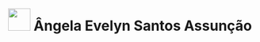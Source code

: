 <h1 align="center">
  <img src="https://media.giphy.com/media/v1.Y2lkPTc5MGI3NjExMmN1b3o0bHFhamsycmRib2k0ZjhjcWtmc201MHVwMHJnN2tqZG1sYiZlcD12MV9zdGlja2Vyc19zZWFyY2gmY3Q9cw/Opa6OcDh8Pt4c/giphy.gif" height="45">
  Ângela Evelyn Santos Assunção
</h1>
